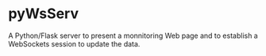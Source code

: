 # pyWsServ

A Python/Flask server to present a monnitoring Web page and to establish a WebSockets session to update the data.
